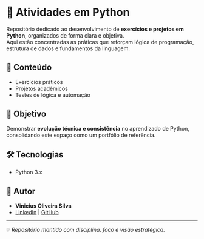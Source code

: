 # 🐍 Atividades em Python

Repositório dedicado ao desenvolvimento de **exercícios e projetos em Python**, organizados de forma clara e objetiva.  
Aqui estão concentradas as práticas que reforçam lógica de programação, estrutura de dados e fundamentos da linguagem.

## 📌 Conteúdo
- Exercícios práticos
- Projetos acadêmicos
- Testes de lógica e automação

## 🚀 Objetivo
Demonstrar **evolução técnica e consistência** no aprendizado de Python, consolidando este espaço como um portfólio de referência.

## 🛠️ Tecnologias
- Python 3.x  

## 👤 Autor
- **Vinicius Oliveira Silva**  
- [LinkedIn](www.linkedin.com/in/viniciusoliveira1s) | [GitHub](https://github.com/viniols1)

---
💡 *Repositório mantido com disciplina, foco e visão estratégica.*

